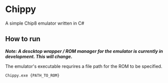 # Chippy
A simple Chip8 emulator written in C#

## How to run
***Note: A descktop wrapper / ROM manager for the emulator is currently in development. This will change.***

The emulator's executable requrires a file path for the ROM to be specified.

``` Chippy.exe {PATH_TO_ROM} ```
